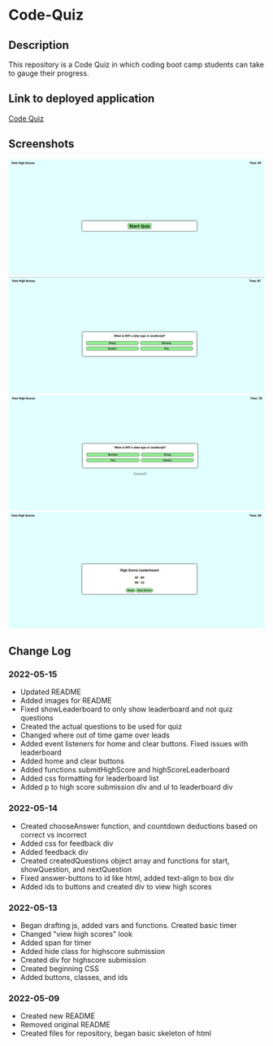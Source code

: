 # Code-Quiz

## Description

This repository is a Code Quiz in which coding boot camp students can take to gauge their progress.

## Link to deployed application

[Code Quiz](https://avenix17.github.io/Code-Quiz/)

## Screenshots
![Home screen](Images/home-screen.JPG)
![Quiz started](Images/quiz-questions.JPG)
![Previous question feedback](Images/previous-answer-correct.JPG)
![Leaderboard screen](Images/leaderboard-screen.JPG)


## Change Log

### 2022-05-15

* Updated README
* Added images for README
* Fixed showLeaderboard to only show leaderboard and not quiz questions
* Created the actual questions to be used for quiz
* Changed where out of time game over leads
* Added event listeners for home and clear buttons. Fixed issues with leaderboard
* Added home and clear buttons
* Added functions submitHighScore and highScoreLeaderboard
* Added css formatting for leaderboard list
* Added p to high score submission div and ul to leaderboard div

### 2022-05-14

* Created chooseAnswer function, and countdown deductions based on correct vs incorrect
* Added css for feedback div
* Added feedback div
* Created createdQuestions object array and functions for start, showQuestion, and nextQuestion
* Fixed answer-buttons to id like html, added text-align to box div
* Added ids to buttons and created div to view high scores

### 2022-05-13

* Began drafting js, added vars and functions. Created basic timer
* Changed "view high scores" look
* Added span for timer
* Added hide class for highscore submission
* Created div for highscore submission
* Created beginning CSS
* Added buttons, classes, and ids

### 2022-05-09

* Created new README
* Removed original README
* Created files for repository, began basic skeleton of html